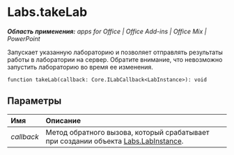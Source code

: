 
# Labs.takeLab

 _**Область применения:** apps for Office | Office Add-ins | Office Mix | PowerPoint_

Запускает указанную лабораторию и позволяет отправлять результаты работы в лаборатории на сервер. Обратите внимание, что невозможно запустить лабораторию во время ее изменения.

```
function takeLab(callback: Core.ILabCallback<LabInstance>): void
```


## Параметры


|**Имя**|**Описание**|
|:-----|:-----|
| _callback_|Метод обратного вызова, который срабатывает при создании объекта [Labs.LabInstance](../../reference/office-mix/labs.labinstance.md).|
